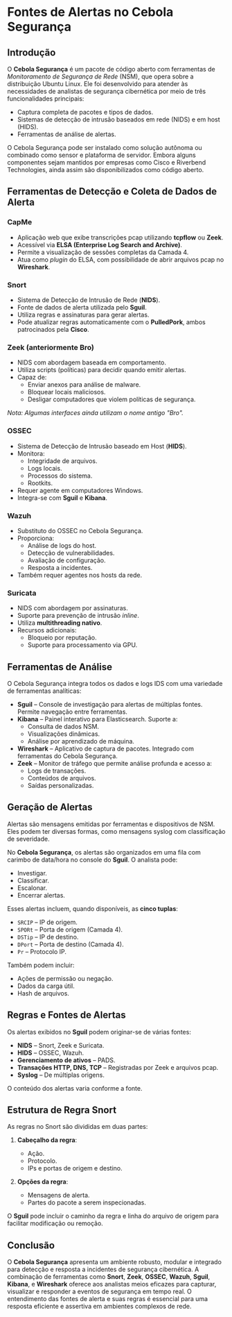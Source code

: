 # Fontes de Alertas no Cebola Segurança

## Introdução

O **Cebola Segurança** é um pacote de código aberto com ferramentas de *Monitoramento de Segurança de Rede* (NSM), que opera sobre a distribuição Ubuntu Linux. Ele foi desenvolvido para atender às necessidades de analistas de segurança cibernética por meio de três funcionalidades principais:

* Captura completa de pacotes e tipos de dados.
* Sistemas de detecção de intrusão baseados em rede (NIDS) e em host (HIDS).
* Ferramentas de análise de alertas.

O Cebola Segurança pode ser instalado como solução autônoma ou combinado como sensor e plataforma de servidor. Embora alguns componentes sejam mantidos por empresas como Cisco e Riverbend Technologies, ainda assim são disponibilizados como código aberto.

## Ferramentas de Detecção e Coleta de Dados de Alerta

### CapMe

* Aplicação web que exibe transcrições pcap utilizando **tcpflow** ou **Zeek**.
* Acessível via **ELSA (Enterprise Log Search and Archive)**.
* Permite a visualização de sessões completas da Camada 4.
* Atua como *plugin* do ELSA, com possibilidade de abrir arquivos pcap no **Wireshark**.

### Snort

* Sistema de Detecção de Intrusão de Rede (**NIDS**).
* Fonte de dados de alerta utilizada pelo **Sguil**.
* Utiliza regras e assinaturas para gerar alertas.
* Pode atualizar regras automaticamente com o **PulledPork**, ambos patrocinados pela **Cisco**.

### Zeek (anteriormente Bro)

* NIDS com abordagem baseada em comportamento.
* Utiliza scripts (políticas) para decidir quando emitir alertas.
* Capaz de:
  * Enviar anexos para análise de malware.
  * Bloquear locais maliciosos.
  * Desligar computadores que violem políticas de segurança.

_Nota: Algumas interfaces ainda utilizam o nome antigo "Bro"._

### OSSEC

* Sistema de Detecção de Intrusão baseado em Host (**HIDS**).
* Monitora:
  * Integridade de arquivos.
  * Logs locais.
  * Processos do sistema.
  * Rootkits.
* Requer agente em computadores Windows.
* Integra-se com **Sguil** e **Kibana**.

### Wazuh

* Substituto do OSSEC no Cebola Segurança.
* Proporciona:
  * Análise de logs do host.
  * Detecção de vulnerabilidades.
  * Avaliação de configuração.
  * Resposta a incidentes.
* Também requer agentes nos hosts da rede.

### Suricata

* NIDS com abordagem por assinaturas.
* Suporte para prevenção de intrusão *inline*.
* Utiliza **multithreading nativo**.
* Recursos adicionais:
  * Bloqueio por reputação.
  * Suporte para processamento via GPU.

## Ferramentas de Análise

O Cebola Segurança integra todos os dados e logs IDS com uma variedade de ferramentas analíticas:

* **Sguil** – Console de investigação para alertas de múltiplas fontes. Permite navegação entre ferramentas.
* **Kibana** – Painel interativo para Elasticsearch. Suporte a:
  * Consulta de dados NSM.
  * Visualizações dinâmicas.
  * Análise por aprendizado de máquina.
* **Wireshark** – Aplicativo de captura de pacotes. Integrado com ferramentas do Cebola Segurança.
* **Zeek** – Monitor de tráfego que permite análise profunda e acesso a:
  * Logs de transações.
  * Conteúdos de arquivos.
  * Saídas personalizadas.

## Geração de Alertas

Alertas são mensagens emitidas por ferramentas e dispositivos de NSM. Eles podem ter diversas formas, como mensagens syslog com classificação de severidade.

No **Cebola Segurança**, os alertas são organizados em uma fila com carimbo de data/hora no console do **Sguil**. O analista pode:

* Investigar.
* Classificar.
* Escalonar.
* Encerrar alertas.

Esses alertas incluem, quando disponíveis, as **cinco tuplas**:

* `SRCIP` – IP de origem.
* `SPORt` – Porta de origem (Camada 4).
* `DSTip` – IP de destino.
* `DPort` – Porta de destino (Camada 4).
* `Pr` – Protocolo IP.

Também podem incluir:

* Ações de permissão ou negação.
* Dados da carga útil.
* Hash de arquivos.

## Regras e Fontes de Alertas

Os alertas exibidos no **Sguil** podem originar-se de várias fontes:

* **NIDS** – Snort, Zeek e Suricata.
* **HIDS** – OSSEC, Wazuh.
* **Gerenciamento de ativos** – PADS.
* **Transações HTTP, DNS, TCP** – Registradas por Zeek e arquivos pcap.
* **Syslog** – De múltiplas origens.

O conteúdo dos alertas varia conforme a fonte.

## Estrutura de Regra Snort

As regras no Snort são divididas em duas partes:

1. **Cabeçalho da regra**:
   * Ação.
   * Protocolo.
   * IPs e portas de origem e destino.

2. **Opções da regra**:
   * Mensagens de alerta.
   * Partes do pacote a serem inspecionadas.

O **Sguil** pode incluir o caminho da regra e linha do arquivo de origem para facilitar modificação ou remoção.

## Conclusão

O **Cebola Segurança** apresenta um ambiente robusto, modular e integrado para detecção e resposta a incidentes de segurança cibernética. A combinação de ferramentas como **Snort**, **Zeek**, **OSSEC**, **Wazuh**, **Sguil**, **Kibana**, e **Wireshark** oferece aos analistas meios eficazes para capturar, visualizar e responder a eventos de segurança em tempo real. O entendimento das fontes de alerta e suas regras é essencial para uma resposta eficiente e assertiva em ambientes complexos de rede.